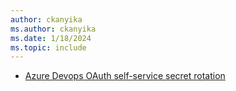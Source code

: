 ```yaml
---
author: ckanyika
ms.author: ckanyika
ms.date: 1/18/2024
ms.topic: include
---
```


- [Azure Devops OAuth self-service secret rotation](#azure-devops-oauth-self-service-secret-rotation)
